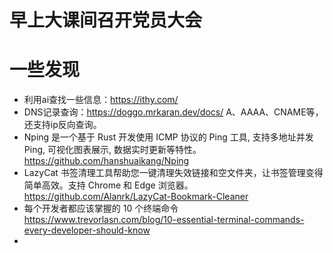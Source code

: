 # 早上大课间召开党员大会


# 一些发现
- 利用ai查找一些信息：https://ithy.com/
- DNS记录查询：https://doggo.mrkaran.dev/docs/
A、AAAA、CNAME等，还支持ip反向查询。
- Nping 是一个基于 Rust 开发使用 ICMP 协议的 Ping 工具, 支持多地址并发 Ping, 可视化图表展示, 数据实时更新等特性。https://github.com/hanshuaikang/Nping
- LazyCat 书签清理工具帮助您一键清理失效链接和空文件夹，让书签管理变得简单高效。支持 Chrome 和 Edge 浏览器。https://github.com/Alanrk/LazyCat-Bookmark-Cleaner
- 每个开发者都应该掌握的 10 个终端命令 https://www.trevorlasn.com/blog/10-essential-terminal-commands-every-developer-should-know
- 